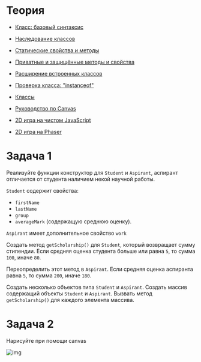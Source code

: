 # Теория

- [Класс: базовый синтаксис](https://learn.javascript.ru/class)
- [Наследование классов](https://learn.javascript.ru/class-inheritance)
- [Статические свойства и методы](https://learn.javascript.ru/static-properties-methods)
- [Приватные и защищённые методы и свойства](https://learn.javascript.ru/private-protected-properties-methods)
- [Расширение встроенных классов](https://learn.javascript.ru/extend-natives)
- [Проверка класса: "instanceof"](https://learn.javascript.ru/instanceof)
- [Классы](https://developer.mozilla.org/ru/docs/Web/JavaScript/Reference/Classes)

- [Руководство по Canvas](https://developer.mozilla.org/ru/docs/Web/API/Canvas_API/Tutorial)
- [2D игра на чистом JavaScript](https://developer.mozilla.org/ru/docs/Games/Tutorials/2D_Breakout_game_pure_JavaScript)
- [2D игра на Phaser](https://developer.mozilla.org/ru/docs/Games/Tutorials/2D_breakout_game_Phaser)

# Задача 1

Реализуйте функции конструктор для `Student` и `Aspirant`, аспирант отличается от студента наличием некой научной работы.

`Student` содержит свойства:
- `firstName`
- `lastName`
- `group`
- `averageMark` (содержащую среднюю оценку).

`Aspirant` имеет дополнительное свойство `work`

Создать метод `getScholarship()` для  `Student`, который возвращает сумму стипендии. Если средняя оценка студента больше или равна `5`, то сумма `100`, иначе `80`.

Переопределить этот метод в  `Aspirant`.  Если средняя оценка аспиранта равна `5`, то сумма `200`, иначе `180`.

Создать несколько объектов типа `Student` и `Aspirant`. Создать массив  содержащий объекты  `Student` и `Aspirant`. Вызвать метод `getScholarship()` для каждого элемента массива. 


# Задача 2

Нарисуйте при помощи canvas

![img](./canvas.png)
